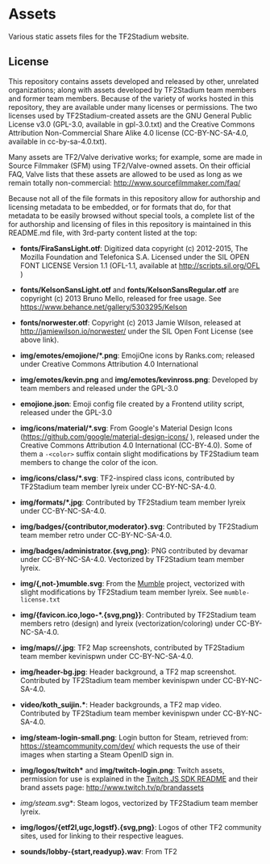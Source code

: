 # Assets

Various static assets files for the TF2Stadium website.

## License

This repository contains assets developed and released by other,
unrelated organizations; along with assets developed by TF2Stadium
team members and former team members. Because of the variety of works
hosted in this repository, they are available under many licenses or
permissions. The two licenses used by TF2Stadium-created assets are
the GNU General Public License v3.0 (GPL-3.0, available in
gpl-3.0.txt) and the Creative Commons Attribution Non-Commercial Share Alike 4.0
license (CC-BY-NC-SA-4.0, available in cc-by-sa-4.0.txt).

Many assets are TF2/Valve derivative works; for example, some are made
in Source Filmmaker (SFM) using TF2/Valve-owned assets. On their
official FAQ, Valve lists that these assets are allowed to be used as
long as we remain totally non-commercial:
http://www.sourcefilmmaker.com/faq/

Because not all of the file formats in this repository allow for
authorship and licensing metadata to be embedded, or for formats that
do, for that metadata to be easily browsed without special tools, a
complete list of the for authorship and licensing of files in this
repository is maintained in this README.md file, with 3rd-party
content listed at the top:

* **fonts/FiraSansLight.otf**: Digitized data copyright (c) 2012-2015,
  The Mozilla Foundation and Telefonica S.A. Licensed under the SIL
  OPEN FONT LICENSE Version 1.1 (OFL-1.1, available at
  http://scripts.sil.org/OFL )

* **fonts/KelsonSansLight.otf** and **fonts/KelsonSansRegular.otf**
  are copyright (c) 2013 Bruno Mello, released for free usage. See
  https://www.behance.net/gallery/5303295/Kelson

* **fonts/norwester.otf**: Copyright (c) 2013 Jamie Wilson, released at
  http://jamiewilson.io/norwester/ under the SIL Open Font License
  (see above link).

* **img/emotes/emojione/*.png**: EmojiOne icons by Ranks.com; released
  under Creative Commons Attribution 4.0 International

* **img/emotes/kevin.png** and **img/emotes/kevinross.png**: Developed
  by team members and released under the GPL-3.0

* **emojione.json**: Emoji config file created by a Frontend utility
  script, released under the GPL-3.0

* **img/icons/material/*.svg**: From Google's Material Design Icons
  (https://github.com/google/material-design-icons/ ), released under
  the Creative Commons Attribution 4.0 International (CC-BY-4.0). Some
  of them a `-<color>` suffix contain slight modifications by
  TF2Stadium team members to change the color of the icon.

* **img/icons/class/*.svg**: TF2-inspired class icons, contributed by
  TF2Stadium team member lyreix under CC-BY-NC-SA-4.0.

* **img/formats/*.jpg**: Contributed by TF2Stadium team member lyreix
  under CC-BY-NC-SA-4.0.

* **img/badges/{contributor,moderator}.svg**: Contributed by
  TF2Stadium team member retro under CC-BY-NC-SA-4.0.

* **img/badges/administrator.{svg,png}**: PNG contributed by devamar
  under CC-BY-NC-SA-4.0. Vectorized by TF2Stadium team member lyreix.

* **img/{,not-}mumble.svg**: From the
  [Mumble](https://github.com/mumble-voip/mumble) project, vectorized
  with slight modifications by TF2Stadium team member lyreix. See
  `mumble-license.txt`

* **img/{favicon.ico,logo-*.{svg,png}}**: Contributed by TF2Stadium team
  members retro (design) and lyreix (vectorization/coloring) under
  CC-BY-NC-SA-4.0.

* **img/maps/*/*.jpg**: TF2 Map screenshots, contributed by TF2Stadium
  team member kevinispwn under CC-BY-NC-SA-4.0.

* **img/header-bg.jpg**: Header background, a TF2 map
  screenshot. Contributed by TF2Stadium team member kevinispwn under
  CC-BY-NC-SA-4.0.

* **video/koth_suijin.\***: Header backgrounds, a TF2 map
  video. Contributed by TF2Stadium team member kevinispwn under
  CC-BY-NC-SA-4.0.

* **img/steam-login-small.png**: Login button for Steam, retrieved
  from: https://steamcommunity.com/dev/ which requests the use of
  their images when starting a Steam OpenID sign in.

* **img/logos/twitch\*** and **img/twitch-login.png**: Twitch assets,
  permission for use is explained in the
  [Twitch JS SDK README](https://github.com/justintv/twitch-js-sdk/blob/61ce1b94c213c43cc29f315dba64ee358a8050fe/README.md#assets)
  and their brand assets page: http://www.twitch.tv/p/brandassets

* **img/steam*.svg**: Steam logos, vectorized by TF2Stadium team
  member lyreix.

* **img/logos/{etf2l,ugc,logstf}.{svg,png}**: Logos of other TF2
  community sites, used for linking to their respective leagues.

* **sounds/lobby-{start,readyup}.wav**: From TF2

<!--  LocalWords:  metadata
 -->
